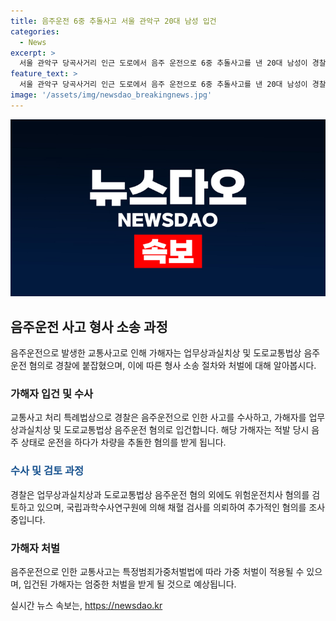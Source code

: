 ```yaml
---
title: 음주운전 6중 추돌사고 서울 관악구 20대 남성 입건
categories:
  - News
excerpt: >
  서울 관악구 당곡사거리 인근 도로에서 음주 운전으로 6중 추돌사고를 낸 20대 남성이 경찰에 붙잡혔다. A씨는 음주 상태로 운전 중에 앞선 차를 추돌한 혐의를 받으며, 이 사고로 A씨가 경상을 입었으며, 부상자는 없었다. 경찰은 A씨에 대해 업무상과실치상과 위험운전치사 등의 혐의를 적용할 방안을 검토 중이며, 국과수에 의뢰된 채혈 검사 결과를 기다리고 있다.
feature_text: >
  서울 관악구 당곡사거리 인근 도로에서 음주 운전으로 6중 추돌사고를 낸 20대 남성이 경찰에 붙잡혔다. A씨는 음주 상태로 운전 중에 앞선 차를 추돌한 혐의를 받으며, 이 사고로 A씨가 경상을 입었으며, 부상자는 없었다. 경찰은 A씨에 대해 업무상과실치상과 위험운전치사 등의 혐의를 적용할 방안을 검토 중이며, 국과수에 의뢰된 채혈 검사 결과를 기다리고 있다.
image: '/assets/img/newsdao_breakingnews.jpg'
---
```


<p><img src="/assets/img/newsdao_breakingnews.jpg" alt="bookingtag 속보" /></p>

<h2 data-ke-size="size26">음주운전 사고 형사 소송 과정</h2>

<p data-ke-size="size16">음주운전으로 발생한 교통사고로 인해 가해자는 업무상과실치상 및 도로교통법상 음주운전 혐의로 경찰에 붙잡혔으며, 이에 따른 형사 소송 절차와 처벌에 대해 알아봅시다.</p>

<h3>가해자 입건 및 수사</h3>

<p data-ke-size="size16">교통사고 처리 특례법상으로 경찰은 음주운전으로 인한 사고를 수사하고, 가해자를 업무상과실치상 및 도로교통법상 음주운전 혐의로 입건합니다. 해당 가해자는 적발 당시 음주 상태로 운전을 하다가 차량을 추돌한 혐의를 받게 됩니다.</p>

<h3><span style="color: #1a5490;">수사 및 검토 과정</span></h3>

<p data-ke-size="size16">경찰은 업무상과실치상과 도로교통법상 음주운전 혐의 외에도 위험운전치사 혐의를 검토하고 있으며, 국립과학수사연구원에 의해 채혈 검사를 의뢰하여 추가적인 혐의를 조사 중입니다.</p>

<h3>가해자 처벌</h3>

<p data-ke-size="size16">음주운전으로 인한 교통사고는 특정범죄가중처벌법에 따라 가중 처벌이 적용될 수 있으며, 입건된 가해자는 엄중한 처벌을 받게 될 것으로 예상됩니다. </p>
실시간 뉴스 속보는, <a href="https://newsdao.kr" rel="dofollow">https://newsdao.kr</a>


